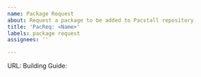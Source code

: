 ```yaml
---
name: Package Request
about: Request a package to be added to Pacstall repository
title: 'PacReq: <Name>'
labels: package request
assignees: ''

---
```


<!-- Description of the package -->

URL: <!-- URL of the package -->
Building Guide: <!-- Link to the building guide of the package -->

<!-- Requested By: <Name> -->
<!--
Type the name of the person requesting this package to be added, if you are not the person but acting as a messenger for the person requesting it. Also mention where you got the request from. For example:

Requested By: @AnonymouslyKnown cupid on discord server
-->
